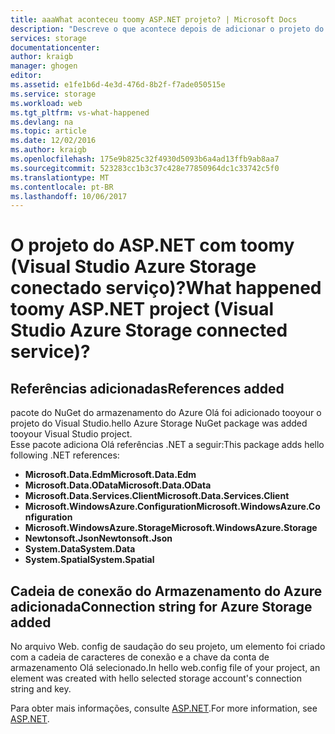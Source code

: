 ```yaml
---
title: aaaWhat aconteceu toomy ASP.NET projeto? | Microsoft Docs
description: "Descreve o que acontece depois de adicionar o projeto do armazenamento do Azure tooa ASP.NET usando o Visual Studio conectada a serviços"
services: storage
documentationcenter: 
author: kraigb
manager: ghogen
editor: 
ms.assetid: e1fe1b6d-4e3d-476d-8b2f-f7ade050515e
ms.service: storage
ms.workload: web
ms.tgt_pltfrm: vs-what-happened
ms.devlang: na
ms.topic: article
ms.date: 12/02/2016
ms.author: kraigb
ms.openlocfilehash: 175e9b825c32f4930d5093b6a4ad13ffb9ab8aa7
ms.sourcegitcommit: 523283cc1b3c37c428e77850964dc1c33742c5f0
ms.translationtype: MT
ms.contentlocale: pt-BR
ms.lasthandoff: 10/06/2017
---
```

# <a name="what-happened-toomy-aspnet-project-visual-studio-azure-storage-connected-service"></a><span data-ttu-id="d74c3-104">O projeto do ASP.NET com toomy (Visual Studio Azure Storage conectado serviço)?</span><span class="sxs-lookup"><span data-stu-id="d74c3-104">What happened toomy ASP.NET project (Visual Studio Azure Storage connected service)?</span></span>
## <a name="references-added"></a><span data-ttu-id="d74c3-105">Referências adicionadas</span><span class="sxs-lookup"><span data-stu-id="d74c3-105">References added</span></span>
<span data-ttu-id="d74c3-106">pacote do NuGet do armazenamento do Azure Olá foi adicionado tooyour o projeto do Visual Studio.</span><span class="sxs-lookup"><span data-stu-id="d74c3-106">hello Azure Storage NuGet package was added tooyour Visual Studio project.</span></span>  
<span data-ttu-id="d74c3-107">Esse pacote adiciona Olá referências .NET a seguir:</span><span class="sxs-lookup"><span data-stu-id="d74c3-107">This package adds hello following .NET references:</span></span>

* <span data-ttu-id="d74c3-108">**Microsoft.Data.Edm**</span><span class="sxs-lookup"><span data-stu-id="d74c3-108">**Microsoft.Data.Edm**</span></span>
* <span data-ttu-id="d74c3-109">**Microsoft.Data.OData**</span><span class="sxs-lookup"><span data-stu-id="d74c3-109">**Microsoft.Data.OData**</span></span>
* <span data-ttu-id="d74c3-110">**Microsoft.Data.Services.Client**</span><span class="sxs-lookup"><span data-stu-id="d74c3-110">**Microsoft.Data.Services.Client**</span></span>
* <span data-ttu-id="d74c3-111">**Microsoft.WindowsAzure.Configuration**</span><span class="sxs-lookup"><span data-stu-id="d74c3-111">**Microsoft.WindowsAzure.Configuration**</span></span>
* <span data-ttu-id="d74c3-112">**Microsoft.WindowsAzure.Storage**</span><span class="sxs-lookup"><span data-stu-id="d74c3-112">**Microsoft.WindowsAzure.Storage**</span></span>
* <span data-ttu-id="d74c3-113">**Newtonsoft.Json**</span><span class="sxs-lookup"><span data-stu-id="d74c3-113">**Newtonsoft.Json**</span></span>
* <span data-ttu-id="d74c3-114">**System.Data**</span><span class="sxs-lookup"><span data-stu-id="d74c3-114">**System.Data**</span></span>
* <span data-ttu-id="d74c3-115">**System.Spatial**</span><span class="sxs-lookup"><span data-stu-id="d74c3-115">**System.Spatial**</span></span>

## <a name="connection-string-for-azure-storage-added"></a><span data-ttu-id="d74c3-116">Cadeia de conexão do Armazenamento do Azure adicionada</span><span class="sxs-lookup"><span data-stu-id="d74c3-116">Connection string for Azure Storage added</span></span>
<span data-ttu-id="d74c3-117">No arquivo Web. config de saudação do seu projeto, um elemento foi criado com a cadeia de caracteres de conexão e a chave da conta de armazenamento Olá selecionado.</span><span class="sxs-lookup"><span data-stu-id="d74c3-117">In hello web.config file of your project, an element was created with hello selected storage account's connection string and key.</span></span>

<span data-ttu-id="d74c3-118">Para obter mais informações, consulte [ASP.NET](http://www.asp.net).</span><span class="sxs-lookup"><span data-stu-id="d74c3-118">For more information, see [ASP.NET](http://www.asp.net).</span></span>

